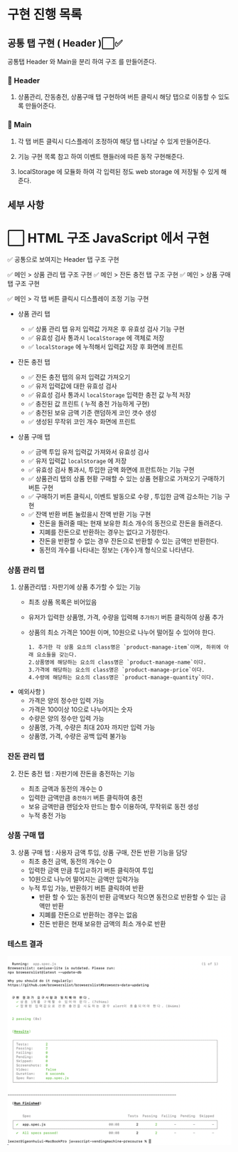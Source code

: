 # 구현 진행 목록

## 공통 탭 구현 ( Header )⬜✅

공통탭 Header 와 Main을 분리 하여 구조 를 만들어준다.

### 👾 Header

1. 상품관리, 잔동충전, 상품구매 탭 구현하여 버튼 클릭시 해당 탭으로 이동할 수 있도록 만들어준다.

### 👾 Main

1. 각 탭 버튼 클릭시 디스플레이 조정하여 해당 탭 나타날 수 있게 만들어준다.

2. 기능 구현 목록 참고 하여 이벤트 핸들러에 따른 동작 구현해준다.

3. localStorage 에 모듈화 하여 각 입력된 정도 web storage 에 저장될 수 있게 해준다.

## 세부 사항

# ⬜ HTML 구조 JavaScript 에서 구현

✅ 공통으로 보여지는 Header 탭 구조 구현

✅ 메인 > 상품 관리 탭 구조 구현
✅ 메인 > 잔돈 충전 탭 구조 구현
✅ 메인 > 상품 구매 탭 구조 구현

✅ 메인 > 각 탭 버튼 클릭시 디스플레이 조정 기능 구현

- 상품 관리 탭
  - ✅ 상품 관리 탭 유저 입력값 가져온 후 유효성 검사 기능 구현
  - ✅ 유효성 검사 통과시 `localStorage` 에 객체로 저장
  - ✅ `localStorage` 에 누적해서 입력값 저장 후 화면에 프린트
- 잔돈 충전 탭
  - ✅ 잔돈 충전 탭의 유저 입력값 가져오기
  - ✅ 유저 입력값에 대한 유효성 검사
  - ✅ 유효성 검사 통과시 `localStorage` 입력한 충전 값 누적 저장
  - ✅ 충전된 값 프린트 ( 누적 충전 가능하게 구현)
  - ✅ 충전된 보유 금액 기준 랜덤하게 코인 갯수 생성
  - ✅ 생성된 무작위 코인 개수 화면에 프린트
- 상품 구매 탭

  - ✅ 금액 투입 유저 입력값 가져와서 유효성 검사
  - ✅ 유저 입력값 `localStorage` 에 저장
  - ✅ 유효성 검사 통과시, 투입한 금액 화면에 프란트하는 기능 구현
  - ✅ 상품관리 탭의 상품 현황 구매할 수 있는 상품 현황으로 가져오기 구매하기 버튼 구현
  - ✅ 구매하기 버튼 클릭시, 이벤트 발동으로 수량 , 투입한 금액 감소하는 기능 구현
  - ✅ 잔액 반환 버튼 눌렀을시 잔액 반환 기능 구현
    - 잔돈을 돌려줄 때는 현재 보유한 최소 개수의 동전으로 잔돈을 돌려준다.
    - 지폐를 잔돈으로 반환하는 경우는 없다고 가정한다.
    - 잔돈을 반환할 수 없는 경우 잔돈으로 반환할 수 있는 금액만 반환한다.
    - 동전의 개수를 나타내는 정보는 {개수}개 형식으로 나타낸다.

### 상품 관리 탭

1.  상품관리탭 : 자판기에 상품 추가할 수 있는 기능

    - 최초 상품 목록은 비어있음
    - 유저가 입력한 상품명, 가격, 수량을 입력해 `추가하기` 버튼 클릭하여 상품 추가
    - 상품의 최소 가격은 100원 이며, 10원으로 나누어 떨어질 수 있어야 한다.

          1. 추가한 각 상품 요소의 class명은 `product-manage-item`이며, 하위에 아래 요소들을 갖는다.
          2.상품명에 해당하는 요소의 class명은 `product-manage-name`이다.
          3.가격에 해당하는 요소의 class명은 `product-manage-price`이다.
          4.수량에 해당하는 요소의 class명은 `product-manage-quantity`이다.

- 예외사항 )
  - 가격은 양의 정수만 입력 가능
  - 가격은 100이상 10으로 나누어지는 숫자
  - 수량은 양의 정수만 입력 가능
  - 상품명, 가격, 수량은 최대 20자 까지만 입력 가능
  - 상품명, 가격, 수량은 공백 입력 불가능

### 잔돈 관리 탭

2. 잔돈 충전 탭 : 자판기에 잔돈을 충전하는 기능

   - 최초 금액과 동전의 개수는 0
   - 입력한 금액만큼 `충전하기` 버튼 클릭하여 충전
   - 보유 금액만큼 랜덤숫자 만드는 함수 이용하여, 무작위로 동전 생성
   - 누적 충전 가능

### 상품 구매 탭

3. 상품 구매 탭 : 사용자 금액 투입, 상품 구매, 잔돈 반환 기능을 담당
   - 최초 충전 금액, 동전의 개수는 0
   - 입력한 금액 만큼 투입ㄹ하기 버튼 클릭하여 투입
   - 10원으로 나누어 떨어지는 금액만 입력가능
   - 누적 투입 가능, 반환하기 버튼 클릭하여 반환
     - 반환 할 수 있는 동전이 반환 금액보다 적으면 동전으로 반환할 수 있는 금액만 반환
     - 지폐를 잔돈으로 반환하는 경우는 없음
     - 잔돈 반환은 현재 보유한 금액의 최소 개수로 반환

### 테스트 결과

![테스트 결과](images/test-result-leezer94.png)
